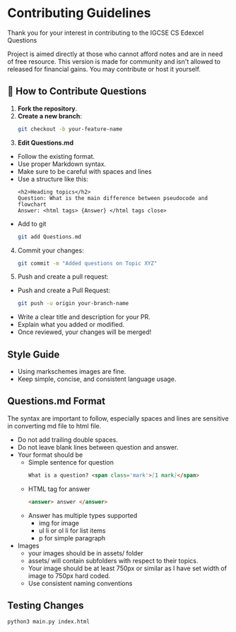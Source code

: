 # Contributing Guidelines

Thank you for your interest in contributing to the IGCSE CS Edexcel Questions

Project is aimed directly at those who cannot afford notes and are in need of free resource. This version is made for community and isn't allowed to released for financial gains. You may contribute or host it yourself.

## 📘 How to Contribute Questions

1. **Fork the repository**.
2. **Create a new branch**:  
    ```bash
    git checkout -b your-feature-name
    ```
3. **Edit Questions.md**
* Follow the existing format.
* Use proper Markdown syntax.
* Make sure to be careful with spaces and lines
* Use a structure like this:
    ```
    <h2>Heading topics</h2>
    Question: What is the main difference between pseudocode and flowchart
    Answer: <html tags> {Answer} </html tags close>

    ```
* Add to git
    ```bash
    git add Questions.md
    ```

4. Commit your changes:
    ```bash
    git commit -m "Added questions on Topic XYZ"
    ```
5. Push and create a pull request:
* Push and create a Pull Request:
    ```bash
    git push -u origin your-branch-name
    ```
* Write a clear title and description for your PR.
* Explain what you added or modified.
* Once reviewed, your changes will be merged!

## Style Guide
* Using markschemes images are fine.
* Keep simple, concise, and consistent language usage.

## Questions.md Format
The syntax are important to follow, especially spaces and lines are sensitive in converting md file to html file.
* Do not add trailing double spaces.
* Do not leave blank lines between question and answer.
* Your format should be
    * Simple sentence for question
        ```md
        What is a question? <span class='mark'>[1 mark]</span>
        ```
    * HTML tag for answer
        ```html
        <answer> answer </answer>
        ```
    * Answer has multiple types supported
        * img for image
        * ul li or ol li for list items
        * p for simple paragraph
* Images
    * your images should be in assets/ folder
    * assets/ will contain subfolders with respect to their topics.
    * Your image should be at least 750px or similar as I have set width of image to 750px hard coded.
    * Use consistent naming conventions

## Testing Changes
```bash
python3 main.py index.html
```